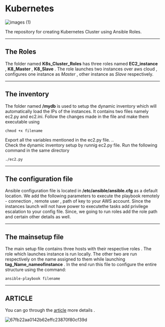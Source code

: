 # Kubernetes


![images (1)](https://user-images.githubusercontent.com/71714243/111205849-b1b36700-85ed-11eb-936b-6c0cfec0b3e5.jpg)

The repository for creating Kubernetes Cluster using Ansible Roles. 

***

## The Roles

The folder named **K8s_Cluster_Roles** has three roles named **EC2_instance** , **K8_Master** , **K8_Slave** . The role launches two instances over aws cloud , configures one instance as _Master_ , other instance as _Slave_ respectively.

***

## The inventory

The folder named **/mydb** is used to setup the dynamic inventory which will automatically load the IPs of the instances. It contains two files namely ec2.py and ec2.ini. Follow the changes made in the file and make them executable using 
```
chmod +x filename
```

 Export all the variables mentioned in the ec2.py file. ..                                         
 Check the dynamic inventory setup by runnig ec2.py file. Run the following command in the same directory
```
./ec2.py
```
***
                                            
## The configuration file

Ansible configuration file is located in **/etc/ansible/ansible.cfg** as a default location. We add the following parameters to execute the playbook remotely - connection , remote user , path of key to your AWS account. Since the instances launch will not have power to executethe tasks add privilege escalation to your config file. Since, we going to run roles add the role path and certain other details as well.

***

## The mainsetup file

The main setup file contains three hosts with their respective roles . The role which launches instance is run locally. The other two are run respectively on the name assigned to them while launching **tag_Name_nameofinstance** . In the end run this file to configure the entire structure using the command:
```
ansible-playbook filename
 ```
 ***

## ARTICLE 

You can go through the [article]( https://dswriting.medium.com/configuring-k8s-cluster-using-ansible-role-in-aws-deb57a0e5f61for) more details .                                                                          


![67fb22aa0142b62effc23870f80cf39d](https://user-images.githubusercontent.com/71714243/111205712-892b6d00-85ed-11eb-9c7b-3e97a1af880a.jpg)



